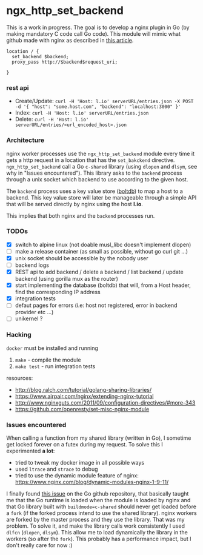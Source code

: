 # ngx_http_set_backend

This is a work in progress. The goal is to develop a nginx plugin in Go (by making mandatory C code call Go code). This module will mimic what github made with nginx as described in [this article](http://githubengineering.com/rearchitecting-github-pages/).

````
location / {
  set_backend $backend;
  proxy_pass http://$backend$request_uri;

}
````

### rest api

- Create/Update: `curl -H 'Host: l.io' serverURL/entries.json -X POST -d '{ "host": "some.host.com", "backend": "localhost:3000" }'`
- Index: `curl -H 'Host: l.io' serverURL/entries.json `
- Delete: `curl -H 'Host: l.io' serverURL/entries/<url_encoded_host>.json`

### Architecture

nginx worker processes use the `ngx_http_set_backend` module every time it gets a http request in a location that has the `set_bakckend` directive. `ngx_http_set_backend` call a Go `c-shared` library (using `dlopen` and `dlsym`, see why in "Issues encountered"). This library asks to the `backend` process through a unix socket which backend to use according to the given host.

The `backend` process uses a key value store ([boltdb](https://github.com/boltdb/bolt)) to map a host to a backend. This key value store will later be manageable through a simple API that will be served directly by nginx using the host **l.io**.

This implies that both nginx and the `backend` processes run.

### TODOs
- [x] switch to alpine linux (not doable musl_libc doesn't implement dlopen)
- [ ] make a release container (as small as possible, without go curl git ...)
- [x] unix socket should be accessible by the nobody user
- [ ] backend logs
- [x] REST api to add backend / delete a backend / list backend / update backend (using gorilla mux as the router)
- [x] start implementing the database (boltdb) that will, from a Host header, find the corresponding IP address
- [x] integration tests
- [ ] defaut pages for errors (i.e: host not registered, error in backend provider etc ...)
- [ ] unikernel ?

### Hacking

`docker` must be installed and running

1. `make` - compile the module
2. `make test` - run integration tests

resources:
- http://blog.ralch.com/tutorial/golang-sharing-libraries/
- https://www.airpair.com/nginx/extending-nginx-tutorial
- http://www.nginxguts.com/2011/09/configuration-directives/#more-343
- https://github.com/openresty/set-misc-nginx-module

### Issues encountered

When calling a function from my shared library (written in Go), I sometime get locked forever on a futex during my request. To solve this I experimented **a lot**:
- tried to tweak my docker image in all possible ways
- used `ltrace` and `strace` to debug
- tried to use the dynamic module feature of nginx: https://www.nginx.com/blog/dynamic-modules-nginx-1-9-11/

I finally found [this issue](https://github.com/golang/go/issues/12873) on the Go github repository, that basically taught me that the Go runtime is loaded when the module is loaded by nginx and that Go library built with `buildmode=c-shared` should never get loaded before a `fork` (if the forked process intend to use the shared library). nginx workers are forked by the master process and they use the library. That was my problem. To solve it, and make the library calls work consistently I used `dlfcn` (`dlopen`, `dlsym`). This allow me to load dynamically the library in the workers (so after the `fork`). This probably has a performance impact, but I don't really care for now :)
